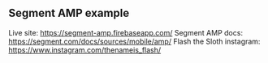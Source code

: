 ## Segment AMP example

Live site: https://segment-amp.firebaseapp.com/
Segment AMP docs: https://segment.com/docs/sources/mobile/amp/
Flash the Sloth instagram: https://www.instagram.com/thenameis_flash/
